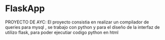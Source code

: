 # FlaskApp

PROYECTO DE AYC:
El proyecto consistia en realizar un compilador de queries para mysql , se trabajo con python y para el diseño de la interfaz de utilizo flask, para poder ejecutiar codigo python en html
